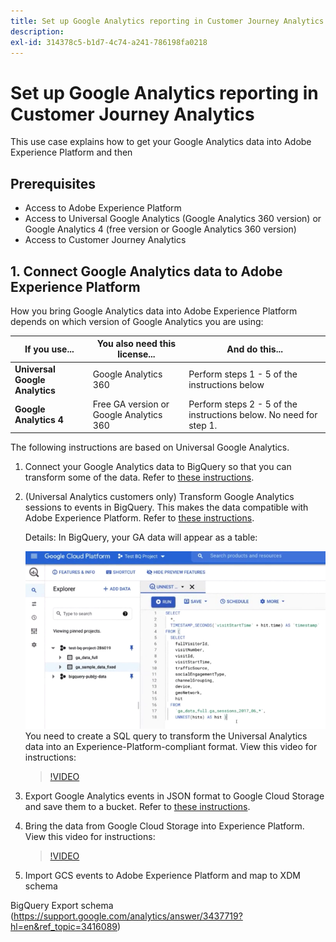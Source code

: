 ```yaml
---
title: Set up Google Analytics reporting in Customer Journey Analytics
description: 
exl-id: 314378c5-b1d7-4c74-a241-786198fa0218
---
```

# Set up Google Analytics reporting in Customer Journey Analytics

This use case explains how to get your Google Analytics data into Adobe Experience Platform and then 

## Prerequisites

* Access to Adobe Experience Platform
* Access to Universal Google Analytics (Google Analytics 360 version) or Google Analytics 4 (free version or Google Analytics 360 version)
* Access to Customer Journey Analytics

## 1. Connect Google Analytics data to Adobe Experience Platform

How you bring Google Analytics data into Adobe Experience Platform depends on which version of Google Analytics you are using:

| If you use... | You also need this license... | And do this... |
| --- | --- | --- |
| **Universal Google Analytics** | Google Analytics 360 |  Perform steps 1 - 5 of the instructions below |
| **Google Analytics 4** | Free GA version or Google Analytics 360 | Perform steps 2 - 5 of the instructions below. No need for step 1. |

The following instructions are based on Universal Google Analytics.

1. Connect your Google Analytics data to BigQuery so that you can transform some of the data.
   Refer to [these instructions](https://support.google.com/analytics/answer/3416092?hl=en).

1. (Universal Analytics customers only) Transform Google Analytics sessions to events in BigQuery. 
   This makes the data compatible with Adobe Experience Platform. Refer to [these instructions](https://support.google.com/analytics/answer/3437618?hl=en). 

   Details: In BigQuery, your GA data will appear as a table:

   ![](assets/ga-bigquery.png)
   You need to create a SQL query to transform the Universal Analytics data into an Experience-Platform-compliant format. View this video for instructions:

   >[!VIDEO](https://video.tv.adobe.com/v/332634)

1. Export Google Analytics events in JSON format to Google Cloud Storage and save them to a bucket.
   Refer to [these instructions](https://support.google.com/analytics/answer/3437719?hl=en&ref_topic=3416089).

1. Bring the data from Google Cloud Storage into Experience Platform. 
   View this video for instructions:

   >[!VIDEO](https://video.tv.adobe.com/v/332641)

1. Import GCS events to Adobe Experience Platform and map to XDM schema

BigQuery Export schema (https://support.google.com/analytics/answer/3437719?hl=en&ref_topic=3416089)
